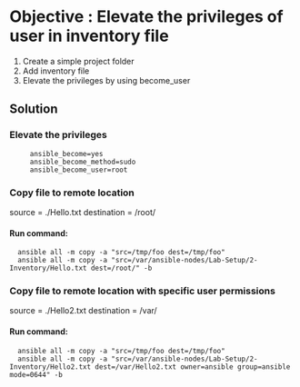 # Objective : Elevate the privileges of user in inventory file

1. Create a simple project folder
2. Add inventory file
3. Elevate the privileges by using become_user

## Solution
### Elevate the privileges
         ansible_become=yes
         ansible_become_method=sudo
         ansible_become_user=root

### Copy file to remote location
   source = ./Hello.txt
   destination = /root/
   
   #### Run command:
      ansible all -m copy -a "src=/tmp/foo dest=/tmp/foo"
      ansible all -m copy -a "src=/var/ansible-nodes/Lab-Setup/2-Inventory/Hello.txt dest=/root/" -b
   
### Copy file to remote location with specific user permissions
   source = ./Hello2.txt
   destination = /var/
   
   #### Run command:
      ansible all -m copy -a "src=/tmp/foo dest=/tmp/foo"
      ansible all -m copy -a "src=/var/ansible-nodes/Lab-Setup/2-Inventory/Hello2.txt dest=/var/Hello2.txt owner=ansible group=ansible mode=0644" -b
   
